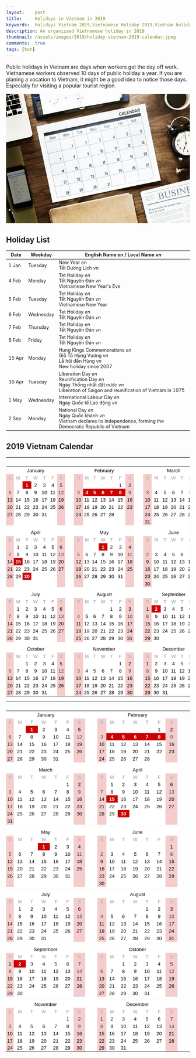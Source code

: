 ```yaml
---
layout:    post
title:     Holidays in Vietnam in 2019
keywords:  Holidays Vietnam 2019,Vietnamese Holiday 2019,Vietnam holiday,vietnamese calendar 2019
description: An organizaed Vietnamese holiday in 2019
thumbnail: /assets/images/2019/holiday-vietnam-2019-calendar.jpeg
comments:  true
tags: [hot]
---
```


Public holidays in Vietnam are days when workers get the day off work. Vietnamese workers observed 10 days of public holiday a year. If you are planing a vocation to Vietnam, it might be a good idea to notice those days. Especially for visiting a popular tourist region.

![Holidays in Vietnam in 2019](/assets/images/2019/holiday-vietnam-2019-calendar.jpeg)

## Holiday List

<table class="table table-striped table-sm holiday-list">
  <thead>
    <tr>
      <th scope="col">Date</th>
      <th scope="col">Weekday</th>
      <th scope="col">English Name <i class="badge badge-pill badge-primary">en</i> / Local Name <i class="badge badge-pill badge-danger">vn</i></th>
    </tr>
  </thead>
  <tbody>
    <tr>
      <td>1 Jan</td>
      <td>Tuesday</td>
      <td>
        <div>New Year <i class="badge badge-pill badge-primary">en</i></div>
        <div>Tết Dương Lịch <i class="badge badge-pill badge-danger">vn</i></div>
      </td>
    </tr>
    <tr>
      <td>4 Feb</td>
      <td>Monday</td>
      <td>
        <div>Tet Holiday <i class="badge badge-pill badge-primary">en</i></div>
        <div>Tết Nguyên Đán <i class="badge badge-pill badge-danger">vn</i></div>
        <div class="font-italic text-muted">Vietnamese New Year's Eve</div>
      </td>
    </tr>
    <tr>
      <td>5 Feb</td>
      <td>Tuesday</td>
      <td>
        <div>Tet Holiday <i class="badge badge-pill badge-primary">en</i></div>
        <div>Tết Nguyên Đán <i class="badge badge-pill badge-danger">vn</i></div>
        <div class="font-italic text-muted">Vietnamese New Year</div>
      </td>
    </tr>
    <tr>
      <td>6 Feb</td>
      <td>Wednesday</td>
      <td>
        <div>Tet Holiday <i class="badge badge-pill badge-primary">en</i></div>
        <div>Tết Nguyên Đán <i class="badge badge-pill badge-danger">vn</i></div>
      </td>
    </tr>
    <tr>
      <td>7 Feb</td>
      <td>Thursday</td>
      <td>
        <div>Tet Holiday <i class="badge badge-pill badge-primary">en</i></div>
        <div>Tết Nguyên Đán <i class="badge badge-pill badge-danger">vn</i></div>
      </td>
    </tr>
    <tr>
      <td>8 Feb</td>
      <td>Friday</td>
      <td>
        <div>Tet Holiday <i class="badge badge-pill badge-primary">en</i></div>
        <div>Tết Nguyên Đán <i class="badge badge-pill badge-danger">vn</i></div>
      </td>
    </tr>
    <tr>
      <td>15 Apr</td>
      <td>Monday</td>
      <td>
        <div>Hung Kings Commemorations <i class="badge badge-pill badge-primary">en</i></div>
        <div>Giỗ Tổ Hùng Vương <i class="badge badge-pill badge-danger">vn</i></div>
        <div>Lễ hội đền Hùng <i class="badge badge-pill badge-danger">vn</i></div>
        <div class="font-italic text-muted">New holiday since 2007</div>
      </td>
    </tr>
    <tr>
      <td>30 Apr</td>
      <td>Tuesday</td>
      <td>
        <div>Liberation Day <i class="badge badge-pill badge-primary">en</i></div>
        <div>Reunification Day <i class="badge badge-pill badge-primary">en</i></div>
        <div>Ngày Thống nhất đất nước <i class="badge badge-pill badge-danger">vn</i></div>
        <div class="font-italic text-muted">Liberation of Saigon and reunification of Vietnam in 1975</div>
      </td>
    </tr>
    <tr>
      <td>1 May</td>
      <td>Wednesday</td>
      <td>
        <div>International Labour Day <i class="badge badge-pill badge-primary">en</i></div>
        <div>Ngày Quốc tế Lao động <i class="badge badge-pill badge-danger">vn</i></div>
      </td>
    </tr>
    <tr>
      <td>2 Sep</td>
      <td>Monday</td>
      <td>
        <div>National Day <i class="badge badge-pill badge-primary">en</i></div>
        <div>Ngày Quốc khánh <i class="badge badge-pill badge-danger">vn</i></div>
        <div class="font-italic text-muted">Vietnam declares its independence, forming the Democratic Republic of Vietnam</div>
      </td>
    </tr>
  </tbody>
</table>

<!-- Calendar 2019 -->
## 2019 Vietnam Calendar

<style>
  .holiday-list {font-size: .8rem;}
  .holiday-list tbody tr td:first-child {white-space: nowrap;}
  table.waffle thead {visibility: hidden;}
  table.waffle tbody tr th {display: none;}
  .pointer {cursor: pointer;}
</style>
<div class="row d-none d-sm-block mb-4">
<meta http-equiv="Content-Type" content="text/html; charset=utf-8">
<style type="text/css">.ritz .waffle a { color: inherit; }.ritz .waffle .s0{background-color:#ffffff;text-align:center;color:#000000;font-family:'Arial';font-size:10pt;vertical-align:bottom;white-space:nowrap;direction:ltr;padding:2px 3px 2px 3px;}.ritz .waffle .s3{background-color:#f4cccc;text-align:center;color:#000000;font-family:'Arial';font-size:10pt;vertical-align:bottom;white-space:nowrap;direction:ltr;padding:2px 3px 2px 3px;}.ritz .waffle .s2{background-color:#ffffff;text-align:center;font-weight:bold;color:#b7b7b7;font-family:'Arial';font-size:10pt;vertical-align:bottom;white-space:nowrap;direction:ltr;padding:2px 3px 2px 3px;}.ritz .waffle .s4{background-color:#cc0000;text-align:center;font-weight:bold;color:#ffffff;font-family:'Arial';font-size:10pt;vertical-align:bottom;white-space:nowrap;direction:ltr;padding:2px 3px 2px 3px;}.ritz .waffle .s5{background-color:#f4cccc;text-align:center;color:#434343;font-family:'Arial';font-size:10pt;vertical-align:bottom;white-space:nowrap;direction:ltr;padding:2px 3px 2px 3px;}.ritz .waffle .s1{background-color:#f4cccc;text-align:center;font-weight:bold;color:#b7b7b7;font-family:'Arial';font-size:10pt;vertical-align:bottom;white-space:nowrap;direction:ltr;padding:2px 3px 2px 3px;}</style><div class="ritz grid-container" dir="ltr"><table class="waffle" cellspacing="0" cellpadding="0"><thead><tr><th class="row-header freezebar-origin-ltr"></th><th id="91129354C0" style="width:31px" class="column-headers-background">A</th><th id="91129354C1" style="width:31px" class="column-headers-background">B</th><th id="91129354C2" style="width:31px" class="column-headers-background">C</th><th id="91129354C3" style="width:31px" class="column-headers-background">D</th><th id="91129354C4" style="width:31px" class="column-headers-background">E</th><th id="91129354C5" style="width:31px" class="column-headers-background">F</th><th id="91129354C6" style="width:31px" class="column-headers-background">G</th><th id="91129354C7" style="width:10px" class="column-headers-background">H</th><th id="91129354C8" style="width:31px" class="column-headers-background">I</th><th id="91129354C9" style="width:31px" class="column-headers-background">J</th><th id="91129354C10" style="width:31px" class="column-headers-background">K</th><th id="91129354C11" style="width:31px" class="column-headers-background">L</th><th id="91129354C12" style="width:31px" class="column-headers-background">M</th><th id="91129354C13" style="width:31px" class="column-headers-background">N</th><th id="91129354C14" style="width:31px" class="column-headers-background">O</th><th id="91129354C15" style="width:10px" class="column-headers-background">P</th><th id="91129354C16" style="width:31px" class="column-headers-background">Q</th><th id="91129354C17" style="width:31px" class="column-headers-background">R</th><th id="91129354C18" style="width:31px" class="column-headers-background">S</th><th id="91129354C19" style="width:31px" class="column-headers-background">T</th><th id="91129354C20" style="width:31px" class="column-headers-background">U</th><th id="91129354C21" style="width:31px" class="column-headers-background">V</th><th id="91129354C22" style="width:31px" class="column-headers-background">W</th></tr></thead><tbody><tr style='height:20px;'><th id="91129354R0" style="height: 20px;" class="row-headers-background"><div class="row-header-wrapper" style="line-height: 20px;">1</div></th><td class="s0" colspan="7">January</td><td class="s0"></td><td class="s0" colspan="7">February</td><td class="s0"></td><td class="s0" colspan="7">March</td></tr><tr style='height:20px;'><th id="91129354R1" style="height: 20px;" class="row-headers-background"><div class="row-header-wrapper" style="line-height: 20px;">2</div></th><td class="s1">S</td><td class="s2">M</td><td class="s2">T</td><td class="s2">W</td><td class="s2">T</td><td class="s2">F</td><td class="s1">S</td><td class="s0"></td><td class="s1">S</td><td class="s2">M</td><td class="s2">T</td><td class="s2">W</td><td class="s2">T</td><td class="s2">F</td><td class="s1">S</td><td class="s0"></td><td class="s1">S</td><td class="s2">M</td><td class="s2">T</td><td class="s2">W</td><td class="s2">T</td><td class="s2">F</td><td class="s1">S</td></tr><tr style='height:20px;'><th id="91129354R2" style="height: 20px;" class="row-headers-background"><div class="row-header-wrapper" style="line-height: 20px;">3</div></th><td class="s3"></td><td class="s0"></td><td class="s4">1</td><td class="s0">2</td><td class="s0">3</td><td class="s0">4</td><td class="s3">5</td><td class="s0"></td><td class="s3"></td><td class="s0"></td><td class="s0"></td><td class="s0"></td><td class="s0"></td><td class="s0">1</td><td class="s3">2</td><td class="s0"></td><td class="s3"></td><td class="s0"></td><td class="s0"></td><td class="s0"></td><td class="s0"></td><td class="s0">1</td><td class="s3">2</td></tr><tr style='height:20px;'><th id="91129354R3" style="height: 20px;" class="row-headers-background"><div class="row-header-wrapper" style="line-height: 20px;">4</div></th><td class="s5">6</td><td class="s0">7</td><td class="s0">8</td><td class="s0">9</td><td class="s0">10</td><td class="s0">11</td><td class="s5">12</td><td class="s0"></td><td class="s5">3</td><td class="s4">4</td><td class="s4">5</td><td class="s4">6</td><td class="s4">7</td><td class="s4">8</td><td class="s5">9</td><td class="s0"></td><td class="s5">3</td><td class="s0">4</td><td class="s0">5</td><td class="s0">6</td><td class="s0">7</td><td class="s0">8</td><td class="s5">9</td></tr><tr style='height:20px;'><th id="91129354R4" style="height: 20px;" class="row-headers-background"><div class="row-header-wrapper" style="line-height: 20px;">5</div></th><td class="s3">13</td><td class="s0">14</td><td class="s0">15</td><td class="s0">16</td><td class="s0">17</td><td class="s0">18</td><td class="s3">19</td><td class="s0"></td><td class="s3">10</td><td class="s0">11</td><td class="s0">12</td><td class="s0">13</td><td class="s0">14</td><td class="s0">15</td><td class="s3">16</td><td class="s0"></td><td class="s3">10</td><td class="s0">11</td><td class="s0">12</td><td class="s0">13</td><td class="s0">14</td><td class="s0">15</td><td class="s3">16</td></tr><tr style='height:20px;'><th id="91129354R5" style="height: 20px;" class="row-headers-background"><div class="row-header-wrapper" style="line-height: 20px;">6</div></th><td class="s3">20</td><td class="s0">21</td><td class="s0">22</td><td class="s0">23</td><td class="s0">24</td><td class="s0">25</td><td class="s3">26</td><td class="s0"></td><td class="s3">17</td><td class="s0">18</td><td class="s0">19</td><td class="s0">20</td><td class="s0">21</td><td class="s0">22</td><td class="s3">23</td><td class="s0"></td><td class="s3">17</td><td class="s0">18</td><td class="s0">19</td><td class="s0">20</td><td class="s0">21</td><td class="s0">22</td><td class="s3">23</td></tr><tr style='height:20px;'><th id="91129354R6" style="height: 20px;" class="row-headers-background"><div class="row-header-wrapper" style="line-height: 20px;">7</div></th><td class="s3">27</td><td class="s0">28</td><td class="s0">29</td><td class="s0">30</td><td class="s0">31</td><td class="s0"></td><td class="s3"></td><td class="s0"></td><td class="s3">24</td><td class="s0">25</td><td class="s0">26</td><td class="s0">27</td><td class="s0">28</td><td class="s0"></td><td class="s3"></td><td class="s0"></td><td class="s3">24</td><td class="s0">25</td><td class="s0">26</td><td class="s0">27</td><td class="s0">28</td><td class="s0">29</td><td class="s3">30</td></tr><tr style='height:20px;'><th id="91129354R7" style="height: 20px;" class="row-headers-background"><div class="row-header-wrapper" style="line-height: 20px;">8</div></th><td class="s3"></td><td class="s0"></td><td class="s0"></td><td class="s0"></td><td class="s0"></td><td class="s0"></td><td class="s3"></td><td class="s0"></td><td class="s3"></td><td class="s0"></td><td class="s0"></td><td class="s0"></td><td class="s0"></td><td class="s0"></td><td class="s3"></td><td class="s0"></td><td class="s3">31</td><td class="s0"></td><td class="s0"></td><td class="s0"></td><td class="s0"></td><td class="s0"></td><td class="s3"></td></tr><tr style='height:9px;'><th id="91129354R8" style="height: 9px;" class="row-headers-background"><div class="row-header-wrapper" style="line-height: 9px;">9</div></th><td class="s0"></td><td class="s0"></td><td class="s0"></td><td class="s0"></td><td class="s0"></td><td class="s0"></td><td class="s0"></td><td class="s0"></td><td class="s0"></td><td class="s0"></td><td class="s0"></td><td class="s0"></td><td class="s0"></td><td class="s0"></td><td class="s0"></td><td class="s0"></td><td class="s0"></td><td class="s0"></td><td class="s0"></td><td class="s0"></td><td class="s0"></td><td class="s0"></td><td class="s0"></td></tr><tr style='height:20px;'><th id="91129354R9" style="height: 20px;" class="row-headers-background"><div class="row-header-wrapper" style="line-height: 20px;">10</div></th><td class="s0" colspan="7">April</td><td class="s0"></td><td class="s0" colspan="7">May</td><td class="s0"></td><td class="s0" colspan="7">June</td></tr><tr style='height:20px;'><th id="91129354R10" style="height: 20px;" class="row-headers-background"><div class="row-header-wrapper" style="line-height: 20px;">11</div></th><td class="s1">S</td><td class="s2">M</td><td class="s2">T</td><td class="s2">W</td><td class="s2">T</td><td class="s2">F</td><td class="s1">S</td><td class="s0"></td><td class="s1">S</td><td class="s2">M</td><td class="s2">T</td><td class="s2">W</td><td class="s2">T</td><td class="s2">F</td><td class="s1">S</td><td class="s0"></td><td class="s1">S</td><td class="s2">M</td><td class="s2">T</td><td class="s2">W</td><td class="s2">T</td><td class="s2">F</td><td class="s1">S</td></tr><tr style='height:20px;'><th id="91129354R11" style="height: 20px;" class="row-headers-background"><div class="row-header-wrapper" style="line-height: 20px;">12</div></th><td class="s3"></td><td class="s0">1</td><td class="s0">2</td><td class="s0">3</td><td class="s0">4</td><td class="s0">5</td><td class="s3">6</td><td class="s0"></td><td class="s3"></td><td class="s0"></td><td class="s0"></td><td class="s4">1</td><td class="s0">2</td><td class="s0">3</td><td class="s3">4</td><td class="s0"></td><td class="s3"></td><td class="s0"></td><td class="s0"></td><td class="s0"></td><td class="s0"></td><td class="s0"></td><td class="s3">1</td></tr><tr style='height:20px;'><th id="91129354R12" style="height: 20px;" class="row-headers-background"><div class="row-header-wrapper" style="line-height: 20px;">13</div></th><td class="s5">7</td><td class="s0">8</td><td class="s0">9</td><td class="s0">10</td><td class="s0">11</td><td class="s0">12</td><td class="s5">13</td><td class="s0"></td><td class="s5">5</td><td class="s0">6</td><td class="s0">7</td><td class="s0">8</td><td class="s0">9</td><td class="s0">10</td><td class="s5">11</td><td class="s0"></td><td class="s5">2</td><td class="s0">3</td><td class="s0">4</td><td class="s0">5</td><td class="s0">6</td><td class="s0">7</td><td class="s5">8</td></tr><tr style='height:20px;'><th id="91129354R13" style="height: 20px;" class="row-headers-background"><div class="row-header-wrapper" style="line-height: 20px;">14</div></th><td class="s3">14</td><td class="s4">15</td><td class="s0">16</td><td class="s0">17</td><td class="s0">18</td><td class="s0">19</td><td class="s3">20</td><td class="s0"></td><td class="s3">12</td><td class="s0">13</td><td class="s0">14</td><td class="s0">15</td><td class="s0">16</td><td class="s0">17</td><td class="s3">18</td><td class="s0"></td><td class="s3">9</td><td class="s0">10</td><td class="s0">11</td><td class="s0">12</td><td class="s0">13</td><td class="s0">14</td><td class="s3">15</td></tr><tr style='height:20px;'><th id="91129354R14" style="height: 20px;" class="row-headers-background"><div class="row-header-wrapper" style="line-height: 20px;">15</div></th><td class="s3">21</td><td class="s0">22</td><td class="s0">23</td><td class="s0">24</td><td class="s0">25</td><td class="s0">26</td><td class="s3">27</td><td class="s0"></td><td class="s3">19</td><td class="s0">20</td><td class="s0">21</td><td class="s0">22</td><td class="s0">23</td><td class="s0">24</td><td class="s3">25</td><td class="s0"></td><td class="s3">16</td><td class="s0">17</td><td class="s0">18</td><td class="s0">19</td><td class="s0">20</td><td class="s0">21</td><td class="s3">22</td></tr><tr style='height:20px;'><th id="91129354R15" style="height: 20px;" class="row-headers-background"><div class="row-header-wrapper" style="line-height: 20px;">16</div></th><td class="s3">28</td><td class="s0">29</td><td class="s4">30</td><td class="s0"></td><td class="s0"></td><td class="s0"></td><td class="s3"></td><td class="s0"></td><td class="s3">26</td><td class="s0">27</td><td class="s0">28</td><td class="s0">29</td><td class="s0">30</td><td class="s0">31</td><td class="s3"></td><td class="s0"></td><td class="s3">23</td><td class="s0">24</td><td class="s0">25</td><td class="s0">26</td><td class="s0">27</td><td class="s0">28</td><td class="s3">29</td></tr><tr style='height:20px;'><th id="91129354R16" style="height: 20px;" class="row-headers-background"><div class="row-header-wrapper" style="line-height: 20px;">17</div></th><td class="s3"></td><td class="s0"></td><td class="s0"></td><td class="s0"></td><td class="s0"></td><td class="s0"></td><td class="s3"></td><td class="s0"></td><td class="s3"></td><td class="s0"></td><td class="s0"></td><td class="s0"></td><td class="s0"></td><td class="s0"></td><td class="s3"></td><td class="s0"></td><td class="s3">30</td><td class="s0"></td><td class="s0"></td><td class="s0"></td><td class="s0"></td><td class="s0"></td><td class="s3"></td></tr><tr style='height:9px;'><th id="91129354R17" style="height: 9px;" class="row-headers-background"><div class="row-header-wrapper" style="line-height: 9px;">18</div></th><td class="s0"></td><td class="s0"></td><td class="s0"></td><td class="s0"></td><td class="s0"></td><td class="s0"></td><td class="s0"></td><td class="s0"></td><td class="s0"></td><td class="s0"></td><td class="s0"></td><td class="s0"></td><td class="s0"></td><td class="s0"></td><td class="s0"></td><td class="s0"></td><td class="s0"></td><td class="s0"></td><td class="s0"></td><td class="s0"></td><td class="s0"></td><td class="s0"></td><td class="s0"></td></tr><tr style='height:20px;'><th id="91129354R18" style="height: 20px;" class="row-headers-background"><div class="row-header-wrapper" style="line-height: 20px;">19</div></th><td class="s0" colspan="7">July</td><td class="s0"></td><td class="s0" colspan="7">August</td><td class="s0"></td><td class="s0" colspan="7">September</td></tr><tr style='height:20px;'><th id="91129354R19" style="height: 20px;" class="row-headers-background"><div class="row-header-wrapper" style="line-height: 20px;">20</div></th><td class="s1">S</td><td class="s2">M</td><td class="s2">T</td><td class="s2">W</td><td class="s2">T</td><td class="s2">F</td><td class="s1">S</td><td class="s0"></td><td class="s1">S</td><td class="s2">M</td><td class="s2">T</td><td class="s2">W</td><td class="s2">T</td><td class="s2">F</td><td class="s1">S</td><td class="s0"></td><td class="s1">S</td><td class="s2">M</td><td class="s2">T</td><td class="s2">W</td><td class="s2">T</td><td class="s2">F</td><td class="s1">S</td></tr><tr style='height:20px;'><th id="91129354R20" style="height: 20px;" class="row-headers-background"><div class="row-header-wrapper" style="line-height: 20px;">21</div></th><td class="s3"></td><td class="s0">1</td><td class="s0">2</td><td class="s0">3</td><td class="s0">4</td><td class="s0">5</td><td class="s3">6</td><td class="s0"></td><td class="s3"></td><td class="s0"></td><td class="s0"></td><td class="s0"></td><td class="s0">1</td><td class="s0">2</td><td class="s3">3</td><td class="s0"></td><td class="s3">1</td><td class="s4">2</td><td class="s0">3</td><td class="s0">4</td><td class="s0">5</td><td class="s0">6</td><td class="s3">7</td></tr><tr style='height:20px;'><th id="91129354R21" style="height: 20px;" class="row-headers-background"><div class="row-header-wrapper" style="line-height: 20px;">22</div></th><td class="s5">7</td><td class="s0">8</td><td class="s0">9</td><td class="s0">10</td><td class="s0">11</td><td class="s0">12</td><td class="s5">13</td><td class="s0"></td><td class="s5">4</td><td class="s0">5</td><td class="s0">6</td><td class="s0">7</td><td class="s0">8</td><td class="s0">9</td><td class="s5">10</td><td class="s0"></td><td class="s5">8</td><td class="s0">9</td><td class="s0">10</td><td class="s0">11</td><td class="s0">12</td><td class="s0">13</td><td class="s5">14</td></tr><tr style='height:20px;'><th id="91129354R22" style="height: 20px;" class="row-headers-background"><div class="row-header-wrapper" style="line-height: 20px;">23</div></th><td class="s3">14</td><td class="s0">15</td><td class="s0">16</td><td class="s0">17</td><td class="s0">18</td><td class="s0">19</td><td class="s3">20</td><td class="s0"></td><td class="s3">11</td><td class="s0">12</td><td class="s0">13</td><td class="s0">14</td><td class="s0">15</td><td class="s0">16</td><td class="s3">17</td><td class="s0"></td><td class="s3">15</td><td class="s0">16</td><td class="s0">17</td><td class="s0">18</td><td class="s0">19</td><td class="s0">20</td><td class="s3">21</td></tr><tr style='height:20px;'><th id="91129354R23" style="height: 20px;" class="row-headers-background"><div class="row-header-wrapper" style="line-height: 20px;">24</div></th><td class="s3">21</td><td class="s0">22</td><td class="s0">23</td><td class="s0">24</td><td class="s0">25</td><td class="s0">26</td><td class="s3">27</td><td class="s0"></td><td class="s3">18</td><td class="s0">19</td><td class="s0">20</td><td class="s0">21</td><td class="s0">22</td><td class="s0">23</td><td class="s3">24</td><td class="s0"></td><td class="s3">22</td><td class="s0">23</td><td class="s0">24</td><td class="s0">25</td><td class="s0">26</td><td class="s0">27</td><td class="s3">28</td></tr><tr style='height:20px;'><th id="91129354R24" style="height: 20px;" class="row-headers-background"><div class="row-header-wrapper" style="line-height: 20px;">25</div></th><td class="s3">28</td><td class="s0">29</td><td class="s0">30</td><td class="s0">31</td><td class="s0"></td><td class="s0"></td><td class="s3"></td><td class="s0"></td><td class="s3">25</td><td class="s0">26</td><td class="s0">27</td><td class="s0">28</td><td class="s0">29</td><td class="s0">30</td><td class="s3">31</td><td class="s0"></td><td class="s3">29</td><td class="s0">30</td><td class="s0"></td><td class="s0"></td><td class="s0"></td><td class="s0"></td><td class="s3"></td></tr><tr style='height:9px;'><th id="91129354R25" style="height: 9px;" class="row-headers-background"><div class="row-header-wrapper" style="line-height: 9px;">26</div></th><td class="s0"></td><td class="s0"></td><td class="s0"></td><td class="s0"></td><td class="s0"></td><td class="s0"></td><td class="s0"></td><td class="s0"></td><td class="s0"></td><td class="s0"></td><td class="s0"></td><td class="s0"></td><td class="s0"></td><td class="s0"></td><td class="s0"></td><td class="s0"></td><td class="s0"></td><td class="s0"></td><td class="s0"></td><td class="s0"></td><td class="s0"></td><td class="s0"></td><td class="s0"></td></tr><tr style='height:20px;'><th id="91129354R26" style="height: 20px;" class="row-headers-background"><div class="row-header-wrapper" style="line-height: 20px;">27</div></th><td class="s0" colspan="7">October</td><td class="s0"></td><td class="s0" colspan="7">November</td><td class="s0"></td><td class="s0" colspan="7">December</td></tr><tr style='height:20px;'><th id="91129354R27" style="height: 20px;" class="row-headers-background"><div class="row-header-wrapper" style="line-height: 20px;">28</div></th><td class="s1">S</td><td class="s2">M</td><td class="s2">T</td><td class="s2">W</td><td class="s2">T</td><td class="s2">F</td><td class="s1">S</td><td class="s0"></td><td class="s1">S</td><td class="s2">M</td><td class="s2">T</td><td class="s2">W</td><td class="s2">T</td><td class="s2">F</td><td class="s1">S</td><td class="s0"></td><td class="s1">S</td><td class="s2">M</td><td class="s2">T</td><td class="s2">W</td><td class="s2">T</td><td class="s2">F</td><td class="s1">S</td></tr><tr style='height:20px;'><th id="91129354R28" style="height: 20px;" class="row-headers-background"><div class="row-header-wrapper" style="line-height: 20px;">29</div></th><td class="s3"></td><td class="s0"></td><td class="s0">1</td><td class="s0">2</td><td class="s0">3</td><td class="s0">4</td><td class="s3">5</td><td class="s0"></td><td class="s3"></td><td class="s0"></td><td class="s0"></td><td class="s0"></td><td class="s0"></td><td class="s0">1</td><td class="s3">2</td><td class="s0"></td><td class="s3">1</td><td class="s0">2</td><td class="s0">3</td><td class="s0">4</td><td class="s0">5</td><td class="s0">6</td><td class="s3">7</td></tr><tr style='height:20px;'><th id="91129354R29" style="height: 20px;" class="row-headers-background"><div class="row-header-wrapper" style="line-height: 20px;">30</div></th><td class="s5">6</td><td class="s0">7</td><td class="s0">8</td><td class="s0">9</td><td class="s0">10</td><td class="s0">11</td><td class="s5">12</td><td class="s0"></td><td class="s5">3</td><td class="s0">4</td><td class="s0">5</td><td class="s0">6</td><td class="s0">7</td><td class="s0">8</td><td class="s5">9</td><td class="s0"></td><td class="s5">8</td><td class="s0">9</td><td class="s0">10</td><td class="s0">11</td><td class="s0">12</td><td class="s0">13</td><td class="s5">14</td></tr><tr style='height:20px;'><th id="91129354R30" style="height: 20px;" class="row-headers-background"><div class="row-header-wrapper" style="line-height: 20px;">31</div></th><td class="s3">13</td><td class="s0">14</td><td class="s0">15</td><td class="s0">16</td><td class="s0">17</td><td class="s0">18</td><td class="s3">19</td><td class="s0"></td><td class="s3">10</td><td class="s0">11</td><td class="s0">12</td><td class="s0">13</td><td class="s0">14</td><td class="s0">15</td><td class="s3">16</td><td class="s0"></td><td class="s3">15</td><td class="s0">16</td><td class="s0">17</td><td class="s0">18</td><td class="s0">19</td><td class="s0">20</td><td class="s3">21</td></tr><tr style='height:20px;'><th id="91129354R31" style="height: 20px;" class="row-headers-background"><div class="row-header-wrapper" style="line-height: 20px;">32</div></th><td class="s3">20</td><td class="s0">21</td><td class="s0">22</td><td class="s0">23</td><td class="s0">24</td><td class="s0">25</td><td class="s3">26</td><td class="s0"></td><td class="s3">17</td><td class="s0">18</td><td class="s0">19</td><td class="s0">20</td><td class="s0">21</td><td class="s0">22</td><td class="s3">23</td><td class="s0"></td><td class="s3">22</td><td class="s0">23</td><td class="s0">24</td><td class="s0">25</td><td class="s0">26</td><td class="s0">27</td><td class="s3">28</td></tr><tr style='height:20px;'><th id="91129354R32" style="height: 20px;" class="row-headers-background"><div class="row-header-wrapper" style="line-height: 20px;">33</div></th><td class="s3">27</td><td class="s0">28</td><td class="s0">29</td><td class="s0">30</td><td class="s0">31</td><td class="s0"></td><td class="s3"></td><td class="s0"></td><td class="s3">24</td><td class="s0">25</td><td class="s0">26</td><td class="s0">27</td><td class="s0">28</td><td class="s0">29</td><td class="s3">30</td><td class="s0"></td><td class="s3">29</td><td class="s0">30</td><td class="s0">31</td><td class="s0"></td><td class="s0"></td><td class="s0"></td><td class="s3"></td></tr></tbody></table></div>
<script type='text/javascript' nonce='R/gLNS2BeC4GOp4gciVHGg'>
function posObj(sheet, id, row, col, x, y) {
  var rtl = false;
  var sheetElement = document.getElementById(sheet);
  if (!sheetElement) {
    sheetElement = document.getElementById(sheet + '-grid-container');
  }
  if (sheetElement) {
    rtl = sheetElement.getAttribute('dir') == 'rtl';
  }
  var r = document.getElementById(sheet+'R'+row);
  var c = document.getElementById(sheet+'C'+col);
  if (r && c) {
    var objElement = document.getElementById(id);
    var s = objElement.style;
    var t = y;
    while (r && r != sheetElement) {
      t += r.offsetTop;
      r = r.offsetParent;
    }
    var offsetX = x;
    while (c && c != sheetElement) {
      offsetX += c.offsetLeft;
      c = c.offsetParent;
    }
    if (rtl) {
      offsetX -= objElement.offsetWidth;
    }
    s.left = offsetX + 'px';
    s.top = t + 'px';
    s.display = 'block';
    s.border = '1px solid #000000';
  }
};
function posObjs() {
};
posObjs();</script>
</div>

<div class="row d-block d-sm-none mb-4">
<meta http-equiv="Content-Type" content="text/html; charset=utf-8">
<style type="text/css">.ritz .waffle a { color: inherit; }.ritz .waffle .s0{background-color:#ffffff;text-align:center;color:#000000;font-family:'Arial';font-size:10pt;vertical-align:bottom;white-space:nowrap;direction:ltr;padding:2px 3px 2px 3px;}.ritz .waffle .s3{background-color:#f4cccc;text-align:center;color:#000000;font-family:'Arial';font-size:10pt;vertical-align:bottom;white-space:nowrap;direction:ltr;padding:2px 3px 2px 3px;}.ritz .waffle .s2{background-color:#ffffff;text-align:center;font-weight:bold;color:#b7b7b7;font-family:'Arial';font-size:10pt;vertical-align:bottom;white-space:nowrap;direction:ltr;padding:2px 3px 2px 3px;}.ritz .waffle .s4{background-color:#cc0000;text-align:center;font-weight:bold;color:#ffffff;font-family:'Arial';font-size:10pt;vertical-align:bottom;white-space:nowrap;direction:ltr;padding:2px 3px 2px 3px;}.ritz .waffle .s5{background-color:#f4cccc;text-align:center;color:#434343;font-family:'Arial';font-size:10pt;vertical-align:bottom;white-space:nowrap;direction:ltr;padding:2px 3px 2px 3px;}.ritz .waffle .s1{background-color:#f4cccc;text-align:center;font-weight:bold;color:#b7b7b7;font-family:'Arial';font-size:10pt;vertical-align:bottom;white-space:nowrap;direction:ltr;padding:2px 3px 2px 3px;}</style><div class="ritz grid-container" dir="ltr"><table class="waffle" cellspacing="0" cellpadding="0"><thead><tr><th class="row-header freezebar-origin-ltr"></th><th id="168718410C0" style="width:31px" class="column-headers-background">A</th><th id="168718410C1" style="width:31px" class="column-headers-background">B</th><th id="168718410C2" style="width:31px" class="column-headers-background">C</th><th id="168718410C3" style="width:31px" class="column-headers-background">D</th><th id="168718410C4" style="width:31px" class="column-headers-background">E</th><th id="168718410C5" style="width:31px" class="column-headers-background">F</th><th id="168718410C6" style="width:31px" class="column-headers-background">G</th><th id="168718410C7" style="width:10px" class="column-headers-background">H</th><th id="168718410C8" style="width:31px" class="column-headers-background">I</th><th id="168718410C9" style="width:31px" class="column-headers-background">J</th><th id="168718410C10" style="width:31px" class="column-headers-background">K</th><th id="168718410C11" style="width:31px" class="column-headers-background">L</th><th id="168718410C12" style="width:31px" class="column-headers-background">M</th><th id="168718410C13" style="width:31px" class="column-headers-background">N</th><th id="168718410C14" style="width:31px" class="column-headers-background">O</th></tr></thead><tbody><tr style='height:20px;'><th id="168718410R0" style="height: 20px;" class="row-headers-background"><div class="row-header-wrapper" style="line-height: 20px;">1</div></th><td class="s0" colspan="7">January</td><td class="s0"></td><td class="s0" colspan="7">February</td></tr><tr style='height:20px;'><th id="168718410R1" style="height: 20px;" class="row-headers-background"><div class="row-header-wrapper" style="line-height: 20px;">2</div></th><td class="s1">S</td><td class="s2">M</td><td class="s2">T</td><td class="s2">W</td><td class="s2">T</td><td class="s2">F</td><td class="s1">S</td><td class="s0"></td><td class="s1">S</td><td class="s2">M</td><td class="s2">T</td><td class="s2">W</td><td class="s2">T</td><td class="s2">F</td><td class="s1">S</td></tr><tr style='height:20px;'><th id="168718410R2" style="height: 20px;" class="row-headers-background"><div class="row-header-wrapper" style="line-height: 20px;">3</div></th><td class="s3"></td><td class="s0"></td><td class="s4">1</td><td class="s0">2</td><td class="s0">3</td><td class="s0">4</td><td class="s3">5</td><td class="s0"></td><td class="s3"></td><td class="s0"></td><td class="s0"></td><td class="s0"></td><td class="s0"></td><td class="s0">1</td><td class="s3">2</td></tr><tr style='height:20px;'><th id="168718410R3" style="height: 20px;" class="row-headers-background"><div class="row-header-wrapper" style="line-height: 20px;">4</div></th><td class="s5">6</td><td class="s0">7</td><td class="s0">8</td><td class="s0">9</td><td class="s0">10</td><td class="s0">11</td><td class="s5">12</td><td class="s0"></td><td class="s5">3</td><td class="s4">4</td><td class="s4">5</td><td class="s4">6</td><td class="s4">7</td><td class="s4">8</td><td class="s5">9</td></tr><tr style='height:20px;'><th id="168718410R4" style="height: 20px;" class="row-headers-background"><div class="row-header-wrapper" style="line-height: 20px;">5</div></th><td class="s3">13</td><td class="s0">14</td><td class="s0">15</td><td class="s0">16</td><td class="s0">17</td><td class="s0">18</td><td class="s3">19</td><td class="s0"></td><td class="s3">10</td><td class="s0">11</td><td class="s0">12</td><td class="s0">13</td><td class="s0">14</td><td class="s0">15</td><td class="s3">16</td></tr><tr style='height:20px;'><th id="168718410R5" style="height: 20px;" class="row-headers-background"><div class="row-header-wrapper" style="line-height: 20px;">6</div></th><td class="s3">20</td><td class="s0">21</td><td class="s0">22</td><td class="s0">23</td><td class="s0">24</td><td class="s0">25</td><td class="s3">26</td><td class="s0"></td><td class="s3">17</td><td class="s0">18</td><td class="s0">19</td><td class="s0">20</td><td class="s0">21</td><td class="s0">22</td><td class="s3">23</td></tr><tr style='height:20px;'><th id="168718410R6" style="height: 20px;" class="row-headers-background"><div class="row-header-wrapper" style="line-height: 20px;">7</div></th><td class="s3">27</td><td class="s0">28</td><td class="s0">29</td><td class="s0">30</td><td class="s0">31</td><td class="s0"></td><td class="s3"></td><td class="s0"></td><td class="s3">24</td><td class="s0">25</td><td class="s0">26</td><td class="s0">27</td><td class="s0">28</td><td class="s0"></td><td class="s3"></td></tr><tr style='height:10px;'><th id="168718410R7" style="height: 10px;" class="row-headers-background"><div class="row-header-wrapper" style="line-height: 10px;">8</div></th><td class="s0"></td><td class="s0"></td><td class="s0"></td><td class="s0"></td><td class="s0"></td><td class="s0"></td><td class="s0"></td><td class="s0"></td><td class="s0"></td><td class="s0"></td><td class="s0"></td><td class="s0"></td><td class="s0"></td><td class="s0"></td><td class="s0"></td></tr><tr style='height:20px;'><th id="168718410R8" style="height: 20px;" class="row-headers-background"><div class="row-header-wrapper" style="line-height: 20px;">9</div></th><td class="s0" colspan="7">March</td><td class="s0"></td><td class="s0" colspan="7">April</td></tr><tr style='height:20px;'><th id="168718410R9" style="height: 20px;" class="row-headers-background"><div class="row-header-wrapper" style="line-height: 20px;">10</div></th><td class="s1">S</td><td class="s2">M</td><td class="s2">T</td><td class="s2">W</td><td class="s2">T</td><td class="s2">F</td><td class="s1">S</td><td class="s0"></td><td class="s1">S</td><td class="s2">M</td><td class="s2">T</td><td class="s2">W</td><td class="s2">T</td><td class="s2">F</td><td class="s1">S</td></tr><tr style='height:20px;'><th id="168718410R10" style="height: 20px;" class="row-headers-background"><div class="row-header-wrapper" style="line-height: 20px;">11</div></th><td class="s3"></td><td class="s0"></td><td class="s0"></td><td class="s0"></td><td class="s0"></td><td class="s0">1</td><td class="s3">2</td><td class="s0"></td><td class="s3"></td><td class="s0">1</td><td class="s0">2</td><td class="s0">3</td><td class="s0">4</td><td class="s0">5</td><td class="s3">6</td></tr><tr style='height:20px;'><th id="168718410R11" style="height: 20px;" class="row-headers-background"><div class="row-header-wrapper" style="line-height: 20px;">12</div></th><td class="s5">3</td><td class="s0">4</td><td class="s0">5</td><td class="s0">6</td><td class="s0">7</td><td class="s0">8</td><td class="s5">9</td><td class="s0"></td><td class="s5">7</td><td class="s0">8</td><td class="s0">9</td><td class="s0">10</td><td class="s0">11</td><td class="s0">12</td><td class="s5">13</td></tr><tr style='height:20px;'><th id="168718410R12" style="height: 20px;" class="row-headers-background"><div class="row-header-wrapper" style="line-height: 20px;">13</div></th><td class="s3">10</td><td class="s0">11</td><td class="s0">12</td><td class="s0">13</td><td class="s0">14</td><td class="s0">15</td><td class="s3">16</td><td></td><td class="s3">14</td><td class="s4">15</td><td class="s0">16</td><td class="s0">17</td><td class="s0">18</td><td class="s0">19</td><td class="s3">20</td></tr><tr style='height:20px;'><th id="168718410R13" style="height: 20px;" class="row-headers-background"><div class="row-header-wrapper" style="line-height: 20px;">14</div></th><td class="s3">17</td><td class="s0">18</td><td class="s0">19</td><td class="s0">20</td><td class="s0">21</td><td class="s0">22</td><td class="s3">23</td><td></td><td class="s3">21</td><td class="s0">22</td><td class="s0">23</td><td class="s0">24</td><td class="s0">25</td><td class="s0">26</td><td class="s3">27</td></tr><tr style='height:20px;'><th id="168718410R14" style="height: 20px;" class="row-headers-background"><div class="row-header-wrapper" style="line-height: 20px;">15</div></th><td class="s3">24</td><td class="s0">25</td><td class="s0">26</td><td class="s0">27</td><td class="s0">28</td><td class="s0">29</td><td class="s3">30</td><td></td><td class="s3">28</td><td class="s0">29</td><td class="s4">30</td><td class="s0"></td><td class="s0"></td><td class="s0"></td><td class="s3"></td></tr><tr style='height:20px;'><th id="168718410R15" style="height: 20px;" class="row-headers-background"><div class="row-header-wrapper" style="line-height: 20px;">16</div></th><td class="s3">31</td><td class="s0"></td><td class="s0"></td><td class="s0"></td><td class="s0"></td><td class="s0"></td><td class="s3"></td><td></td><td class="s3"></td><td class="s0"></td><td class="s0"></td><td class="s0"></td><td class="s0"></td><td class="s0"></td><td class="s3"></td></tr><tr style='height:10px;'><th id="168718410R16" style="height: 10px;" class="row-headers-background"><div class="row-header-wrapper" style="line-height: 10px;">17</div></th><td></td><td></td><td></td><td></td><td></td><td></td><td></td><td></td><td></td><td></td><td></td><td></td><td></td><td></td><td></td></tr><tr style='height:20px;'><th id="168718410R17" style="height: 20px;" class="row-headers-background"><div class="row-header-wrapper" style="line-height: 20px;">18</div></th><td class="s0" colspan="7">May</td><td class="s0"></td><td class="s0" colspan="7">June</td></tr><tr style='height:20px;'><th id="168718410R18" style="height: 20px;" class="row-headers-background"><div class="row-header-wrapper" style="line-height: 20px;">19</div></th><td class="s1">S</td><td class="s2">M</td><td class="s2">T</td><td class="s2">W</td><td class="s2">T</td><td class="s2">F</td><td class="s1">S</td><td class="s0"></td><td class="s1">S</td><td class="s2">M</td><td class="s2">T</td><td class="s2">W</td><td class="s2">T</td><td class="s2">F</td><td class="s1">S</td></tr><tr style='height:20px;'><th id="168718410R19" style="height: 20px;" class="row-headers-background"><div class="row-header-wrapper" style="line-height: 20px;">20</div></th><td class="s3"></td><td class="s0"></td><td class="s0"></td><td class="s4">1</td><td class="s0">2</td><td class="s0">3</td><td class="s3">4</td><td class="s0"></td><td class="s3"></td><td class="s0"></td><td class="s0"></td><td class="s0"></td><td class="s0"></td><td class="s0"></td><td class="s3">1</td></tr><tr style='height:20px;'><th id="168718410R20" style="height: 20px;" class="row-headers-background"><div class="row-header-wrapper" style="line-height: 20px;">21</div></th><td class="s5">5</td><td class="s0">6</td><td class="s0">7</td><td class="s0">8</td><td class="s0">9</td><td class="s0">10</td><td class="s5">11</td><td class="s0"></td><td class="s5">2</td><td class="s0">3</td><td class="s0">4</td><td class="s0">5</td><td class="s0">6</td><td class="s0">7</td><td class="s5">8</td></tr><tr style='height:20px;'><th id="168718410R21" style="height: 20px;" class="row-headers-background"><div class="row-header-wrapper" style="line-height: 20px;">22</div></th><td class="s3">12</td><td class="s0">13</td><td class="s0">14</td><td class="s0">15</td><td class="s0">16</td><td class="s0">17</td><td class="s3">18</td><td class="s0"></td><td class="s3">9</td><td class="s0">10</td><td class="s0">11</td><td class="s0">12</td><td class="s0">13</td><td class="s0">14</td><td class="s3">15</td></tr><tr style='height:20px;'><th id="168718410R22" style="height: 20px;" class="row-headers-background"><div class="row-header-wrapper" style="line-height: 20px;">23</div></th><td class="s3">19</td><td class="s0">20</td><td class="s0">21</td><td class="s0">22</td><td class="s0">23</td><td class="s0">24</td><td class="s3">25</td><td class="s0"></td><td class="s3">16</td><td class="s0">17</td><td class="s0">18</td><td class="s0">19</td><td class="s0">20</td><td class="s0">21</td><td class="s3">22</td></tr><tr style='height:20px;'><th id="168718410R23" style="height: 20px;" class="row-headers-background"><div class="row-header-wrapper" style="line-height: 20px;">24</div></th><td class="s3">26</td><td class="s0">27</td><td class="s0">28</td><td class="s0">29</td><td class="s0">30</td><td class="s0">31</td><td class="s3"></td><td class="s0"></td><td class="s3">23</td><td class="s0">24</td><td class="s0">25</td><td class="s0">26</td><td class="s0">27</td><td class="s0">28</td><td class="s3">29</td></tr><tr style='height:20px;'><th id="168718410R24" style="height: 20px;" class="row-headers-background"><div class="row-header-wrapper" style="line-height: 20px;">25</div></th><td class="s3"></td><td class="s0"></td><td class="s0"></td><td class="s0"></td><td class="s0"></td><td class="s0"></td><td class="s3"></td><td class="s0"></td><td class="s3">30</td><td class="s0"></td><td class="s0"></td><td class="s0"></td><td class="s0"></td><td class="s0"></td><td class="s3"></td></tr><tr style='height:10px;'><th id="168718410R25" style="height: 10px;" class="row-headers-background"><div class="row-header-wrapper" style="line-height: 10px;">26</div></th><td></td><td></td><td></td><td></td><td></td><td></td><td></td><td></td><td></td><td></td><td></td><td></td><td></td><td></td><td></td></tr><tr style='height:20px;'><th id="168718410R26" style="height: 20px;" class="row-headers-background"><div class="row-header-wrapper" style="line-height: 20px;">27</div></th><td class="s0" colspan="7">July</td><td class="s0"></td><td class="s0" colspan="7">August</td></tr><tr style='height:20px;'><th id="168718410R27" style="height: 20px;" class="row-headers-background"><div class="row-header-wrapper" style="line-height: 20px;">28</div></th><td class="s1">S</td><td class="s2">M</td><td class="s2">T</td><td class="s2">W</td><td class="s2">T</td><td class="s2">F</td><td class="s1">S</td><td class="s0"></td><td class="s1">S</td><td class="s2">M</td><td class="s2">T</td><td class="s2">W</td><td class="s2">T</td><td class="s2">F</td><td class="s1">S</td></tr><tr style='height:20px;'><th id="168718410R28" style="height: 20px;" class="row-headers-background"><div class="row-header-wrapper" style="line-height: 20px;">29</div></th><td class="s3"></td><td class="s0">1</td><td class="s0">2</td><td class="s0">3</td><td class="s0">4</td><td class="s0">5</td><td class="s3">6</td><td class="s0"></td><td class="s3"></td><td class="s0"></td><td class="s0"></td><td class="s0"></td><td class="s0">1</td><td class="s0">2</td><td class="s3">3</td></tr><tr style='height:20px;'><th id="168718410R29" style="height: 20px;" class="row-headers-background"><div class="row-header-wrapper" style="line-height: 20px;">30</div></th><td class="s5">7</td><td class="s0">8</td><td class="s0">9</td><td class="s0">10</td><td class="s0">11</td><td class="s0">12</td><td class="s5">13</td><td class="s0"></td><td class="s5">4</td><td class="s0">5</td><td class="s0">6</td><td class="s0">7</td><td class="s0">8</td><td class="s0">9</td><td class="s5">10</td></tr><tr style='height:20px;'><th id="168718410R30" style="height: 20px;" class="row-headers-background"><div class="row-header-wrapper" style="line-height: 20px;">31</div></th><td class="s3">14</td><td class="s0">15</td><td class="s0">16</td><td class="s0">17</td><td class="s0">18</td><td class="s0">19</td><td class="s3">20</td><td class="s0"></td><td class="s3">11</td><td class="s0">12</td><td class="s0">13</td><td class="s0">14</td><td class="s0">15</td><td class="s0">16</td><td class="s3">17</td></tr><tr style='height:20px;'><th id="168718410R31" style="height: 20px;" class="row-headers-background"><div class="row-header-wrapper" style="line-height: 20px;">32</div></th><td class="s3">21</td><td class="s0">22</td><td class="s0">23</td><td class="s0">24</td><td class="s0">25</td><td class="s0">26</td><td class="s3">27</td><td class="s0"></td><td class="s3">18</td><td class="s0">19</td><td class="s0">20</td><td class="s0">21</td><td class="s0">22</td><td class="s0">23</td><td class="s3">24</td></tr><tr style='height:20px;'><th id="168718410R32" style="height: 20px;" class="row-headers-background"><div class="row-header-wrapper" style="line-height: 20px;">33</div></th><td class="s3">28</td><td class="s0">29</td><td class="s0">30</td><td class="s0">31</td><td class="s0"></td><td class="s0"></td><td class="s3"></td><td class="s0"></td><td class="s3">25</td><td class="s0">26</td><td class="s0">27</td><td class="s0">28</td><td class="s0">29</td><td class="s0">30</td><td class="s3">31</td></tr><tr style='height:10px;'><th id="168718410R33" style="height: 10px;" class="row-headers-background"><div class="row-header-wrapper" style="line-height: 10px;">34</div></th><td></td><td></td><td></td><td></td><td></td><td></td><td></td><td></td><td></td><td></td><td></td><td></td><td></td><td></td><td></td></tr><tr style='height:20px;'><th id="168718410R34" style="height: 20px;" class="row-headers-background"><div class="row-header-wrapper" style="line-height: 20px;">35</div></th><td class="s0" colspan="7">September</td><td class="s0"></td><td class="s0" colspan="7">October</td></tr><tr style='height:20px;'><th id="168718410R35" style="height: 20px;" class="row-headers-background"><div class="row-header-wrapper" style="line-height: 20px;">36</div></th><td class="s1">S</td><td class="s2">M</td><td class="s2">T</td><td class="s2">W</td><td class="s2">T</td><td class="s2">F</td><td class="s1">S</td><td class="s0"></td><td class="s1">S</td><td class="s2">M</td><td class="s2">T</td><td class="s2">W</td><td class="s2">T</td><td class="s2">F</td><td class="s1">S</td></tr><tr style='height:20px;'><th id="168718410R36" style="height: 20px;" class="row-headers-background"><div class="row-header-wrapper" style="line-height: 20px;">37</div></th><td class="s3">1</td><td class="s4">2</td><td class="s0">3</td><td class="s0">4</td><td class="s0">5</td><td class="s0">6</td><td class="s3">7</td><td class="s0"></td><td class="s3"></td><td class="s0"></td><td class="s0">1</td><td class="s0">2</td><td class="s0">3</td><td class="s0">4</td><td class="s3">5</td></tr><tr style='height:20px;'><th id="168718410R37" style="height: 20px;" class="row-headers-background"><div class="row-header-wrapper" style="line-height: 20px;">38</div></th><td class="s5">8</td><td class="s0">9</td><td class="s0">10</td><td class="s0">11</td><td class="s0">12</td><td class="s0">13</td><td class="s5">14</td><td class="s0"></td><td class="s5">6</td><td class="s0">7</td><td class="s0">8</td><td class="s0">9</td><td class="s0">10</td><td class="s0">11</td><td class="s5">12</td></tr><tr style='height:20px;'><th id="168718410R38" style="height: 20px;" class="row-headers-background"><div class="row-header-wrapper" style="line-height: 20px;">39</div></th><td class="s3">15</td><td class="s0">16</td><td class="s0">17</td><td class="s0">18</td><td class="s0">19</td><td class="s0">20</td><td class="s3">21</td><td class="s0"></td><td class="s3">13</td><td class="s0">14</td><td class="s0">15</td><td class="s0">16</td><td class="s0">17</td><td class="s0">18</td><td class="s3">19</td></tr><tr style='height:20px;'><th id="168718410R39" style="height: 20px;" class="row-headers-background"><div class="row-header-wrapper" style="line-height: 20px;">40</div></th><td class="s3">22</td><td class="s0">23</td><td class="s0">24</td><td class="s0">25</td><td class="s0">26</td><td class="s0">27</td><td class="s3">28</td><td class="s0"></td><td class="s3">20</td><td class="s0">21</td><td class="s0">22</td><td class="s0">23</td><td class="s0">24</td><td class="s0">25</td><td class="s3">26</td></tr><tr style='height:20px;'><th id="168718410R40" style="height: 20px;" class="row-headers-background"><div class="row-header-wrapper" style="line-height: 20px;">41</div></th><td class="s3">29</td><td class="s0">30</td><td class="s0"></td><td class="s0"></td><td class="s0"></td><td class="s0"></td><td class="s3"></td><td class="s0"></td><td class="s3">27</td><td class="s0">28</td><td class="s0">29</td><td class="s0">30</td><td class="s0">31</td><td class="s0"></td><td class="s3"></td></tr><tr style='height:10px;'><th id="168718410R41" style="height: 10px;" class="row-headers-background"><div class="row-header-wrapper" style="line-height: 10px;">42</div></th><td></td><td></td><td></td><td></td><td></td><td></td><td></td><td class="s0"></td><td></td><td></td><td></td><td></td><td></td><td></td><td></td></tr><tr style='height:20px;'><th id="168718410R42" style="height: 20px;" class="row-headers-background"><div class="row-header-wrapper" style="line-height: 20px;">43</div></th><td class="s0" colspan="7">November</td><td class="s0"></td><td class="s0" colspan="7">December</td></tr><tr style='height:20px;'><th id="168718410R43" style="height: 20px;" class="row-headers-background"><div class="row-header-wrapper" style="line-height: 20px;">44</div></th><td class="s1">S</td><td class="s2">M</td><td class="s2">T</td><td class="s2">W</td><td class="s2">T</td><td class="s2">F</td><td class="s1">S</td><td class="s0"></td><td class="s1">S</td><td class="s2">M</td><td class="s2">T</td><td class="s2">W</td><td class="s2">T</td><td class="s2">F</td><td class="s1">S</td></tr><tr style='height:20px;'><th id="168718410R44" style="height: 20px;" class="row-headers-background"><div class="row-header-wrapper" style="line-height: 20px;">45</div></th><td class="s3"></td><td class="s0"></td><td class="s0"></td><td class="s0"></td><td class="s0"></td><td class="s0">1</td><td class="s3">2</td><td class="s0"></td><td class="s3">1</td><td class="s0">2</td><td class="s0">3</td><td class="s0">4</td><td class="s0">5</td><td class="s0">6</td><td class="s3">7</td></tr><tr style='height:20px;'><th id="168718410R45" style="height: 20px;" class="row-headers-background"><div class="row-header-wrapper" style="line-height: 20px;">46</div></th><td class="s5">3</td><td class="s0">4</td><td class="s0">5</td><td class="s0">6</td><td class="s0">7</td><td class="s0">8</td><td class="s5">9</td><td class="s0"></td><td class="s5">8</td><td class="s0">9</td><td class="s0">10</td><td class="s0">11</td><td class="s0">12</td><td class="s0">13</td><td class="s5">14</td></tr><tr style='height:20px;'><th id="168718410R46" style="height: 20px;" class="row-headers-background"><div class="row-header-wrapper" style="line-height: 20px;">47</div></th><td class="s3">10</td><td class="s0">11</td><td class="s0">12</td><td class="s0">13</td><td class="s0">14</td><td class="s0">15</td><td class="s3">16</td><td class="s0"></td><td class="s3">15</td><td class="s0">16</td><td class="s0">17</td><td class="s0">18</td><td class="s0">19</td><td class="s0">20</td><td class="s3">21</td></tr><tr style='height:20px;'><th id="168718410R47" style="height: 20px;" class="row-headers-background"><div class="row-header-wrapper" style="line-height: 20px;">48</div></th><td class="s3">17</td><td class="s0">18</td><td class="s0">19</td><td class="s0">20</td><td class="s0">21</td><td class="s0">22</td><td class="s3">23</td><td class="s0"></td><td class="s3">22</td><td class="s0">23</td><td class="s0">24</td><td class="s0">25</td><td class="s0">26</td><td class="s0">27</td><td class="s3">28</td></tr><tr style='height:20px;'><th id="168718410R48" style="height: 20px;" class="row-headers-background"><div class="row-header-wrapper" style="line-height: 20px;">49</div></th><td class="s3">24</td><td class="s0">25</td><td class="s0">26</td><td class="s0">27</td><td class="s0">28</td><td class="s0">29</td><td class="s3">30</td><td class="s0"></td><td class="s3">29</td><td class="s0">30</td><td class="s0">31</td><td class="s0"></td><td class="s0"></td><td class="s0"></td><td class="s3"></td></tr></tbody></table></div>
<script type='text/javascript' nonce='R/gLNS2BeC4GOp4gciVHGg'>
function posObj(sheet, id, row, col, x, y) {
  var rtl = false;
  var sheetElement = document.getElementById(sheet);
  if (!sheetElement) {
    sheetElement = document.getElementById(sheet + '-grid-container');
  }
  if (sheetElement) {
    rtl = sheetElement.getAttribute('dir') == 'rtl';
  }
  var r = document.getElementById(sheet+'R'+row);
  var c = document.getElementById(sheet+'C'+col);
  if (r && c) {
    var objElement = document.getElementById(id);
    var s = objElement.style;
    var t = y;
    while (r && r != sheetElement) {
      t += r.offsetTop;
      r = r.offsetParent;
    }
    var offsetX = x;
    while (c && c != sheetElement) {
      offsetX += c.offsetLeft;
      c = c.offsetParent;
    }
    if (rtl) {
      offsetX -= objElement.offsetWidth;
    }
    s.left = offsetX + 'px';
    s.top = t + 'px';
    s.display = 'block';
    s.border = '1px solid #000000';
  }
};
function posObjs() {
};
posObjs();</script>
</div>